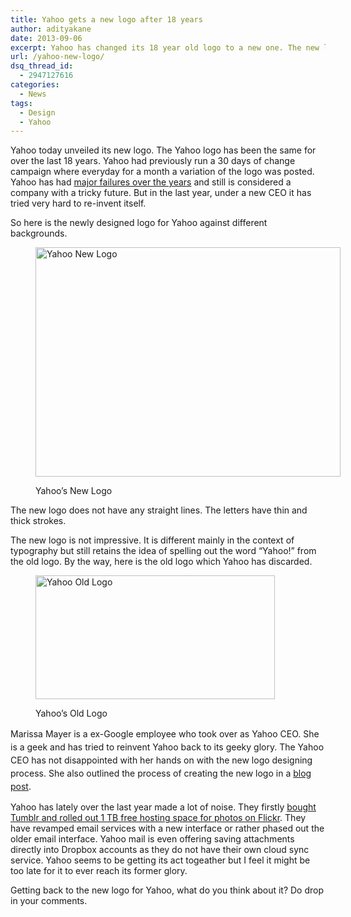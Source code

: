 ```yaml
---
title: Yahoo gets a new logo after 18 years
author: adityakane
date: 2013-09-06
excerpt: Yahoo has changed its 18 year old logo to a new one. The new logo marks another change among several for Yahoo to reinvent itself.
url: /yahoo-new-logo/
dsq_thread_id:
  - 2947127616
categories:
  - News
tags:
  - Design
  - Yahoo
---
```

Yahoo today unveiled its new logo. The Yahoo logo has been the same for over the last 18 years. Yahoo had previously run a 30 days of change campaign where everyday for a month a variation of the logo was posted. Yahoo has had [major failures over the years][1] and still is considered a company with a tricky future. But in the last year, under a new CEO it has tried very hard to re-invent itself.

So here is the newly designed logo for Yahoo against different backgrounds.<figure id="attachment_77533" style="width: 488px;" class="wp-caption aligncenter">

[<img class="size-full wp-image-77533" title="Yahoo's New Logo" alt="Yahoo New Logo" src="http://cdn.devilsworkshop.org/files/2013/09/Yahoo-New-Logo.png" width="488" height="367" />][2]<figcaption class="wp-caption-text">Yahoo&#8217;s New Logo</figcaption></figure> 

The new logo does not have any straight lines. The letters have thin and thick strokes.

The new logo is not impressive. It is different mainly in the context of typography but still retains the idea of spelling out the word &#8220;Yahoo!&#8221; from the old logo. By the way, here is the old logo which Yahoo has discarded.<figure id="attachment_77534" style="width: 383px;" class="wp-caption aligncenter">

[<img class="size-full wp-image-77534" title="Yahoo's Old Logo" alt="Yahoo Old Logo" src="http://cdn.devilsworkshop.org/files/2013/09/Yahoo-Old-Logo.png" width="383" height="198" />][3]<figcaption class="wp-caption-text">Yahoo&#8217;s Old Logo</figcaption></figure> 

<span style="font-size: 14px; line-height: 1.5;">Marissa Mayer is a ex-Google employee who took over as Yahoo CEO. She is a geek and has tried to reinvent Yahoo back to its geeky glory. The Yahoo CEO has not disappointed with her hands on with the new logo designing process. She also outlined the process of creating the new logo in a <a href="http://marissamayr.tumblr.com/post/60336044815/geeking-out-on-the-logo" onclick="_gaq.push(['_trackEvent', 'outbound-article', 'http://marissamayr.tumblr.com/post/60336044815/geeking-out-on-the-logo', 'blog post']);" >blog post</a>.</span>

Yahoo has lately over the last year made a lot of noise. They firstly [bought Tumblr and rolled out 1 TB free hosting space for photos on Flickr][4]. They have revamped email services with a new interface or rather phased out the older email interface. Yahoo mail is even offering saving attachments directly into Dropbox accounts as they do not have their own cloud sync service. Yahoo seems to be getting its act togeather but I feel it might be too late for it to ever reach its former glory.

Getting back to the new logo for Yahoo, what do you think about it? Do drop in your comments.

 [1]: http://devilsworkshop.org/analysis/fall-yahoos-empire-100-billion-22-billion/37787/ "How the Yahoo Empire Declined!"
 [2]: http://cdn.devilsworkshop.org/files/2013/09/Yahoo-New-Logo.png
 [3]: http://cdn.devilsworkshop.org/files/2013/09/Yahoo-Old-Logo.png
 [4]: http://devilsworkshop.org/news/yahoo-flickr-tumblr/74407/ "Yahoo buys Tumblr and offers 1 TB space on Flickr"
